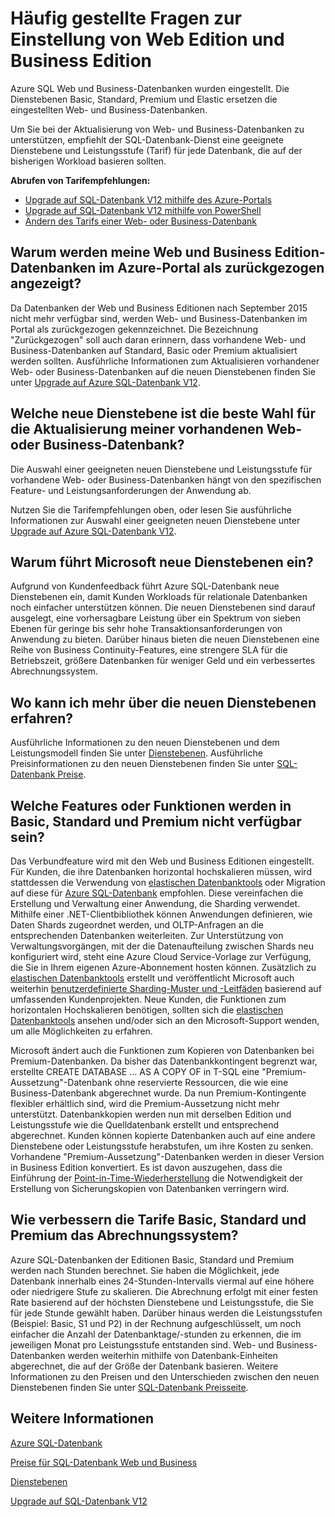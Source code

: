<properties
   pageTitle="Häufig gestellte Fragen zur Einstellung von Web Edition und Business Edition | Microsoft Azure"
   description="Erfahren Sie, wann die Web- und Business-Datenbanken in Azure SQL-Datenbank eingestellt werden und welche Features und Funktionen die neuen Dienstebenen bieten."
   services="sql-database"
   documentationCenter="na"
   authors="stevestein"
   manager="jhubbard"
   editor="monicar" />
<tags
   ms.service="sql-database"
   ms.devlang="na"
   ms.topic="article"
   ms.tgt_pltfrm="na"
   ms.workload="data-management"
   ms.date="05/09/2016"
   ms.author="sstein" />

# Häufig gestellte Fragen zur Einstellung von Web Edition und Business Edition

Azure SQL Web und Business-Datenbanken wurden eingestellt. Die Dienstebenen Basic, Standard, Premium und Elastic ersetzen die eingestellten Web- und Business-Datenbanken.

Um Sie bei der Aktualisierung von Web- und Business-Datenbanken zu unterstützen, empfiehlt der SQL-Datenbank-Dienst eine geeignete Dienstebene und Leistungsstufe (Tarif) für jede Datenbank, die auf der bisherigen Workload basieren sollten.

**Abrufen von Tarifempfehlungen:**

- [Upgrade auf SQL-Datenbank V12 mithilfe des Azure-Portals](sql-database-upgrade-server-portal.md)
- [Upgrade auf SQL-Datenbank V12 mithilfe von PowerShell](sql-database-upgrade-server-powershell.md)
- [Ändern des Tarifs einer Web- oder Business-Datenbank](sql-database-service-tier-advisor.md)



## Warum werden meine Web und Business Edition-Datenbanken im Azure-Portal als zurückgezogen angezeigt?

Da Datenbanken der Web und Business Editionen nach September 2015 nicht mehr verfügbar sind, werden Web- und Business-Datenbanken im Portal als zurückgezogen gekennzeichnet. Die Bezeichnung "Zurückgezogen" soll auch daran erinnern, dass vorhandene Web- und Business-Datenbanken auf Standard, Basic oder Premium aktualisiert werden sollten. Ausführliche Informationen zum Aktualisieren vorhandener Web- oder Business-Datenbanken auf die neuen Dienstebenen finden Sie unter [Upgrade auf Azure SQL-Datenbank V12](sql-database-upgrade-server-portal.md).

## Welche neue Dienstebene ist die beste Wahl für die Aktualisierung meiner vorhandenen Web- oder Business-Datenbank?

Die Auswahl einer geeigneten neuen Dienstebene und Leistungsstufe für vorhandene Web- oder Business-Datenbanken hängt von den spezifischen Feature- und Leistungsanforderungen der Anwendung ab.

Nutzen Sie die Tarifempfehlungen oben, oder lesen Sie ausführliche Informationen zur Auswahl einer geeigneten neuen Dienstebene unter [Upgrade auf Azure SQL-Datenbank V12](sql-database-upgrade-server-portal.md).

## Warum führt Microsoft neue Dienstebenen ein?

Aufgrund von Kundenfeedback führt Azure SQL-Datenbank neue Dienstebenen ein, damit Kunden Workloads für relationale Datenbanken noch einfacher unterstützen können. Die neuen Dienstebenen sind darauf ausgelegt, eine vorhersagbare Leistung über ein Spektrum von sieben Ebenen für geringe bis sehr hohe Transaktionsanforderungen von Anwendung zu bieten. Darüber hinaus bieten die neuen Dienstebenen eine Reihe von Business Continuity-Features, eine strengere SLA für die Betriebszeit, größere Datenbanken für weniger Geld und ein verbessertes Abrechnungssystem.

## Wo kann ich mehr über die neuen Dienstebenen erfahren?

Ausführliche Informationen zu den neuen Dienstebenen und dem Leistungsmodell finden Sie unter [Dienstebenen](sql-database-service-tiers.md). Ausführliche Preisinformationen zu den neuen Dienstebenen finden Sie unter [SQL-Datenbank Preise](https://azure.microsoft.com/pricing/details/sql-database/).

## Welche Features oder Funktionen werden in Basic, Standard und Premium nicht verfügbar sein?

Das Verbundfeature wird mit den Web und Business Editionen eingestellt. Für Kunden, die ihre Datenbanken horizontal hochskalieren müssen, wird stattdessen die Verwendung von [elastischen Datenbanktools](sql-database-elastic-scale-get-started.md) oder Migration auf diese für [Azure SQL-Datenbank](sql-database-elastic-scale-get-started.md) empfohlen. Diese vereinfachen die Erstellung und Verwaltung einer Anwendung, die Sharding verwendet. Mithilfe einer .NET-Clientbibliothek können Anwendungen definieren, wie Daten Shards zugeordnet werden, und OLTP-Anfragen an die entsprechenden Datenbanken weiterleiten. Zur Unterstützung von Verwaltungsvorgängen, mit der die Datenaufteilung zwischen Shards neu konfiguriert wird, steht eine Azure Cloud Service-Vorlage zur Verfügung, die Sie in Ihrem eigenen Azure-Abonnement hosten können. Zusätzlich zu [elastischen Datenbanktools](sql-database-elastic-scale-get-started.md) erstellt und veröffentlicht Microsoft auch weiterhin [benutzerdefinierte Sharding-Muster und -Leitfäden](https://msdn.microsoft.com/library/azure/dn764977.aspx) basierend auf umfassenden Kundenprojekten. Neue Kunden, die Funktionen zum horizontalen Hochskalieren benötigen, sollten sich die [elastischen Datenbanktools](sql-database-elastic-scale-get-started.md) ansehen und/oder sich an den Microsoft-Support wenden, um alle Möglichkeiten zu erfahren.

Microsoft ändert auch die Funktionen zum Kopieren von Datenbanken bei Premium-Datenbanken. Da bisher das Datenbankkontingent begrenzt war, erstellte CREATE DATABASE … AS A COPY OF in T-SQL eine "Premium-Aussetzung"-Datenbank ohne reservierte Ressourcen, die wie eine Business-Datenbank abgerechnet wurde. Da nun Premium-Kontingente flexibler erhältlich sind, wird die Premium-Aussetzung nicht mehr unterstützt. Datenbankkopien werden nun mit derselben Edition und Leistungsstufe wie die Quelldatenbank erstellt und entsprechend abgerechnet. Kunden können kopierte Datenbanken auch auf eine andere Dienstebene oder Leistungsstufe herabstufen, um ihre Kosten zu senken. Vorhandene "Premium-Aussetzung"-Datenbanken werden in dieser Version in Business Edition konvertiert. Es ist davon auszugehen, dass die Einführung der [Point-in-Time-Wiederherstellung](sql-database-recovery-using-backups.md#point-in-time-restore) die Notwendigkeit der Erstellung von Sicherungskopien von Datenbanken verringern wird.

## Wie verbessern die Tarife Basic, Standard und Premium das Abrechnungssystem?

Azure SQL-Datenbanken der Editionen Basic, Standard und Premium werden nach Stunden berechnet. Sie haben die Möglichkeit, jede Datenbank innerhalb eines 24-Stunden-Intervalls viermal auf eine höhere oder niedrigere Stufe zu skalieren. Die Abrechnung erfolgt mit einer festen Rate basierend auf der höchsten Dienstebene und Leistungsstufe, die Sie für jede Stunde gewählt haben. Darüber hinaus werden die Leistungsstufen (Beispiel: Basic, S1 und P2) in der Rechnung aufgeschlüsselt, um noch einfacher die Anzahl der Datenbanktage/-stunden zu erkennen, die im jeweiligen Monat pro Leistungsstufe entstanden sind. Web- und Business-Datenbanken werden weiterhin mithilfe von Datenbank-Einheiten abgerechnet, die auf der Größe der Datenbank basieren. Weitere Informationen zu den Preisen und den Unterschieden zwischen den neuen Dienstebenen finden Sie unter [SQL-Datenbank Preisseite](https://azure.microsoft.com/pricing/details/sql-database/).


## Weitere Informationen

[Azure SQL-Datenbank](https://azure.microsoft.com/documentation/services/sql-database/)

[Preise für SQL-Datenbank Web und Business](https://azure.microsoft.com/pricing/details/sql-database/web-business/)

[Dienstebenen](sql-database-service-tiers.md)

[Upgrade auf SQL-Datenbank V12](sql-database-upgrade-server-portal.md)

<!---HONumber=AcomDC_0629_2016-->